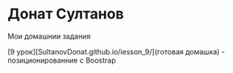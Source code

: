 # Донат Султанов
Мои домашнии задания

[9 урок][SultanovDonat.github.io/iesson_9/](готовая домашка) - позиционированние с Boostrap
